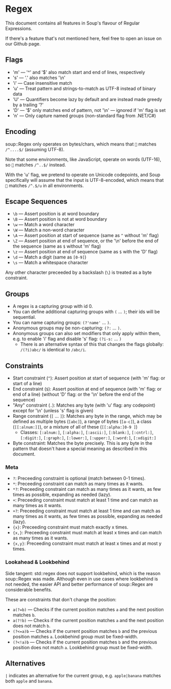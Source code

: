 # Regex

This document contains all features in Soup's flavour of Regular Expressions.

If there's a feature that's not mentioned here, feel free to open an issue on our Github page.

## Flags

- 'm' — '^' and '$' also match start and end of lines, respectively
- 's' — '.' also matches '\n'
- 'i' — Case insensitive match
- 'u' — Treat pattern and strings-to-match as UTF-8 instead of binary data
- 'U' — Quantifiers become lazy by default and are instead made greedy by a trailing '?'
- 'D' — '$' only matches end of pattern, not '\n' — ignored if 'm' flag is set
- 'n' — Only capture named groups (non-standard flag from .NET/C#)

## Encoding

soup::Regex only operates on bytes/chars, which means that `💯` matches `/^....$/` (assuming UTF-8).

Note that some environments, like JavaScript, operate on words (UTF-16), so `💯` matches `/^..$/` instead.

With the 'u' flag, we pretend to operate on Unicode codepoints, and Soup specifically will assume that the input is UTF-8-encoded, which means that `💯` matches `/^.$/u` in all environments.

## Escape Sequences

- `\b` — Assert position is at word boundary
- `\B` — Assert position is not at word boundary
- `\w` — Match a word character
- `\W` — Match a non-word character
- `\A` — Assert position at start of sequence (same as `^` without 'm' flag)
- `\Z` — Assert position at end of sequence, or the '\n' before the end of the sequence (same as `$` without 'm' flag)
- `\z` — Assert position at end of sequence (same as `$` with the 'D' flag)
- `\d` — Match a digit (same as `[0-9]`)
- `\s` — Match a whitespace character

Any other character preceeded by a backslash (`\`) is treated as a byte constraint.

## Groups

- A regex is a capturing group with id 0.
- You can define additional capturing groups with `(` ... `)`; their ids will be sequential.
- You can name capturing groups: `(?'name'` ... `)`.
- Anonymous groups may be non-capturing: `(?:` ... `)`.
- Anonymous groups can also set modifiers that only apply within them, e.g. to enable 'i' flag and disable 's' flag: `(?i-s:` ... `)`
	- There is an alternative syntax of this that changes the flags globally: `/(?i)abc/` is identical to `/abc/i`.

## Constraints

- Start constraint (`^`): Assert position at start of sequence (with 'm' flag: or start of a line)
- End constraint (`$`): Assert position at end of sequence (with 'm' flag: or end of a line) (without 'D' flag: or the '\n' before the end of the sequence)
- "Any" constraint (`.`): Matches any byte (with 'u' flag: any codepoint) except for '\n' (unless 's' flag is given)
- Range constraint (`[` ... `]`): Matches any byte in the range, which may be defined as multiple bytes (`[abc]`), a range of bytes (`[a-c]`), a class (`[[:alnum:]]`), or a mixture of all of these (`[[:alpha:]0-9 ]`)
	- Classes: `[:alnum:]`, `[:alpha:]`, `[:ascii:]`, `[:blank:]`, `[:cntrl:]`, `[:digit:]`, `[:graph:]`, `[:lower:]`, `[:upper:]`, `[:word:]`, `[:xdigit:]`
- Byte constraint: Matches the byte precisely. This is any byte in the pattern that doesn't have a special meaning as described in this document.

### Meta

- `?`: Preceeding constraint is optional (match between 0-1 times).
- `*`: Preceeding constraint can match as many times as it wants.
- `*?`: Preceeding constraint can match as many times as it wants, as few times as possible, expanding as needed (lazy).
- `+`: Preceeding constraint must match at least 1 time and can match as many times as it wants.
- `+?`: Preceeding constraint must match at least 1 time and can match as many times as it wants, as few times as possible, expanding as needed (lazy).
- `{x}`: Preceeding constraint must match exactly x times.
- `{x,}`: Preceeding constraint must match at least x times and can match as many times as it wants.
- `{x,y}`: Preceeding constraint must match at least x times and at most y times.

### Lookahead & Lookbehind

Side tangent: std::regex does not support lookbehind, which is the reason soup::Regex was made. Although even in use cases where lookbehind is not needed, the easier API and better performance of soup::Regex are considerable benefits.

These are constraints that don't change the position:

- `a(?=b)` — Checks if the current position matches `a` and the next position matches `b`.
- `a(?!b)` — Checks if the current position matches `a` and the next position does not match `b`.
- `(?<=a)b` — Checks if the current position matches `b` and the previous position matches `a`. Lookbehind group must be fixed-width.
- `(?<!a)b` — Checks if the current position matches `b` and the previous position does not match `a`. Lookbehind group must be fixed-width.

## Alternatives

`|` indicates an alternative for the current group, e.g. `apple|banana` matches both `apple` and `banana`.
